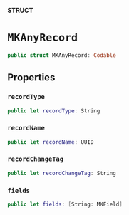 **STRUCT**

# `MKAnyRecord`

```swift
public struct MKAnyRecord: Codable
```

## Properties
### `recordType`

```swift
public let recordType: String
```

### `recordName`

```swift
public let recordName: UUID
```

### `recordChangeTag`

```swift
public let recordChangeTag: String
```

### `fields`

```swift
public let fields: [String: MKField]
```
